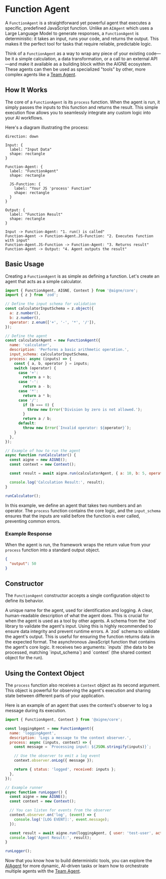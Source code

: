 # Function Agent

A `FunctionAgent` is a straightforward yet powerful agent that executes a specific, predefined JavaScript function. Unlike an `AIAgent` which uses a Large Language Model to generate responses, a `FunctionAgent` is deterministic: it takes an input, runs your code, and returns the output. This makes it the perfect tool for tasks that require reliable, predictable logic.

Think of a `FunctionAgent` as a way to wrap any piece of your existing code—be it a simple calculation, a data transformation, or a call to an external API—and make it available as a building block within the AIGNE ecosystem. These agents can then be used as specialized "tools" by other, more complex agents like a [Team Agent](./core-agents-team-agent.md).

## How It Works

The core of a `FunctionAgent` is its `process` function. When the agent is run, it simply passes the inputs to this function and returns the result. This simple execution flow allows you to seamlessly integrate any custom logic into your AI workflows.

Here's a diagram illustrating the process:

```d2
direction: down

Input: {
  label: "Input Data"
  shape: rectangle
}

Function-Agent: {
  label: "FunctionAgent"
  shape: rectangle

  JS-Function: {
    label: "Your JS 'process' Function"
    shape: rectangle
  }
}

Output: {
  label: "Function Result"
  shape: rectangle
}

Input -> Function-Agent: "1. run() is called"
Function-Agent -> Function-Agent.JS-Function: "2. Executes function with input"
Function-Agent.JS-Function -> Function-Agent: "3. Returns result"
Function-Agent -> Output: "4. Agent outputs the result"
```

## Basic Usage

Creating a `FunctionAgent` is as simple as defining a function. Let's create an agent that acts as a simple calculator.

```javascript Simple Calculator Agent icon=logos:javascript
import { FunctionAgent, AIGNE, Context } from '@aigne/core';
import { z } from 'zod';

// Define the input schema for validation
const calculatorInputSchema = z.object({
  a: z.number(),
  b: z.number(),
  operator: z.enum(['+', '-', '*', '/']),
});

// Define the agent
const calculatorAgent = new FunctionAgent({
  name: 'calculator',
  description: 'Performs a basic arithmetic operation.',
  input_schema: calculatorInputSchema,
  process: async (inputs) => {
    const { a, b, operator } = inputs;
    switch (operator) {
      case '+':
        return a + b;
      case '-':
        return a - b;
      case '*':
        return a * b;
      case '/':
        if (b === 0) {
          throw new Error('Division by zero is not allowed.');
        }
        return a / b;
      default:
        throw new Error(`Invalid operator: ${operator}`);
    }
  },
});

// Example of how to run the agent
async function runCalculator() {
  const aigne = new AIGNE();
  const context = new Context();

  const result = await aigne.run(calculatorAgent, { a: 10, b: 5, operator: '*' }, context);

  console.log('Calculation Result:', result);
}

runCalculator();
```

In this example, we define an agent that takes two numbers and an operator. The `process` function contains the core logic, and the `input_schema` ensures that the inputs are valid before the function is ever called, preventing common errors.

### Example Response

When the agent is run, the framework wraps the return value from your `process` function into a standard output object.

```json Response icon=mdi:code-json
{
  "output": 50
}
```

## Constructor

The `FunctionAgent` constructor accepts a single configuration object to define its behavior.

<x-field-group>
  <x-field data-name="name" data-type="string" data-required="true">
    <x-field-desc markdown>A unique name for the agent, used for identification and logging.</x-field-desc>
  </x-field>
  <x-field data-name="description" data-type="string" data-required="true">
    <x-field-desc markdown>A clear, human-readable description of what the agent does. This is crucial for when the agent is used as a tool by other agents.</x-field-desc>
  </x-field>
  <x-field data-name="input_schema" data-type="z.ZodObject" data-required="false">
    <x-field-desc markdown>A schema from the `zod` library to validate the agent's input. Using this is highly recommended to ensure data integrity and prevent runtime errors.</x-field-desc>
  </x-field>
  <x-field data-name="output_schema" data-type="z.ZodObject" data-required="false">
    <x-field-desc markdown>A `zod` schema to validate the agent's output. This is useful for ensuring the function returns data in the expected format.</x-field-desc>
  </x-field>
  <x-field data-name="process" data-type="(inputs: T_in, context: Context) => Promise<T_out>" data-required="true">
    <x-field-desc markdown>The asynchronous JavaScript function that contains the agent's core logic. It receives two arguments: `inputs` (the data to be processed, matching `input_schema`) and `context` (the shared context object for the run).</x-field-desc>
  </x-field>
</x-field-group>

## Using the Context Object

The `process` function also receives a `Context` object as its second argument. This object is powerful for observing the agent's execution and sharing state between different parts of your application.

Here is an example of an agent that uses the context's observer to log a message during its execution.

```javascript Logging Agent icon=logos:javascript
import { FunctionAgent, Context } from '@aigne/core';

const loggingAgent = new FunctionAgent({
  name: 'loggingAgent',
  description: 'Logs a message to the context observer.',
  process: async (inputs, context) => {
    const message = `Processing input: ${JSON.stringify(inputs)}`;

    // Use the observer to emit a log event
    context.observer.onLog({ message });

    return { status: 'logged', received: inputs };
  },
});

// Example runner
async function runLogger() {
  const aigne = new AIGNE();
  const context = new Context();

  // You can listen for events from the observer
  context.observer.on('log', (event) => {
    console.log('[LOG EVENT]:', event.message);
  });

  const result = await aigne.run(loggingAgent, { user: 'test-user', action: 'login' }, context);
  console.log('Agent Result:', result);
}

runLogger();
```

Now that you know how to build deterministic tools, you can explore the [AIAgent](./core-agents-ai-agent.md) for more dynamic, AI-driven tasks or learn how to orchestrate multiple agents with the [Team Agent](./core-agents-team-agent.md).